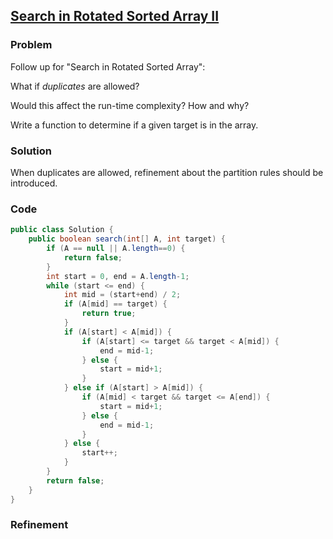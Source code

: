 ## [Search in Rotated Sorted Array II](https://oj.leetcode.com/problems/search-in-rotated-sorted-array-ii/)

### Problem

Follow up for "Search in Rotated Sorted Array":

What if _duplicates_ are allowed?

Would this affect the run-time complexity? How and why?

Write a function to determine if a given target is in the array.

### Solution

When duplicates are allowed, refinement about the partition rules should be introduced.

### Code

``` java
public class Solution {
    public boolean search(int[] A, int target) {
        if (A == null || A.length==0) {
            return false;
        }
        int start = 0, end = A.length-1;
        while (start <= end) {
            int mid = (start+end) / 2;
            if (A[mid] == target) {
                return true;
            }
            if (A[start] < A[mid]) {
                if (A[start] <= target && target < A[mid]) {
                    end = mid-1;
                } else {
                    start = mid+1;
                }
            } else if (A[start] > A[mid]) {
                if (A[mid] < target && target <= A[end]) {
                    start = mid+1;
                } else {
                    end = mid-1;
                }
            } else {
                start++;
            }
        }
        return false;
    }
}
```

### Refinement